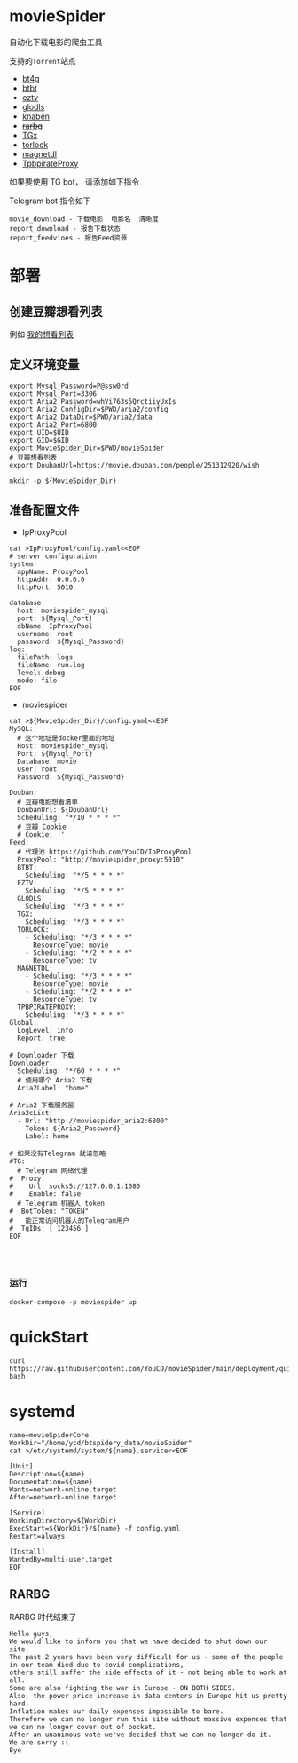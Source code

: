 # movieSpider
  
 自动化下载电影的爬虫工具

支持的`Torrent`站点
* [bt4g](https://bt4g.org)
* [btbt](https://www.btbtt12.com/)
* [eztv](https://eztv.re)
* [glodls](https://glodls.to)
* [knaben](https://rss.knaben.eu)
* ~~[rarbg](http://rarbg.to/)~~
* [TGx](https://tgx.rs)
* [torlock](https://www.torlock.com)
* [magnetdl](https://www.magnetdl.com)
* [TpbpirateProxy](https://thepiratebay.party/rss//top100/200)

如果要使用 TG bot， 请添加如下指令

Telegram bot 指令如下

```shell
movie_download - 下载电影  电影名  清晰度
report_download - 报告下载状态
report_feedvioes - 报告Feed资源
```

# 部署




## 创建豆瓣想看列表

例如 [我的想看列表](https://movie.douban.com/people/251312920/wish)


## 定义环境变量
```api
export Mysql_Password=P@ssw0rd
export Mysql_Port=3306
export Aria2_Password=whVi763s5QrctiiyUxIs
export Aria2_ConfigDir=$PWD/aria2/config
export Aria2_DataDir=$PWD/aria2/data
export Aria2_Port=6800
export UID=$UID
export GID=$GID
export MovieSpider_Dir=$PWD/movieSpider
# 豆瓣想看列表
export DoubanUrl=https://movie.douban.com/people/251312920/wish

mkdir -p ${MovieSpider_Dir}

```


## 准备配置文件
* IpProxyPool
```
cat >IpProxyPool/config.yaml<<EOF
# server configuration
system:
  appName: ProxyPool
  httpAddr: 0.0.0.0
  httpPort: 5010

database:
  host: moviespider_mysql
  port: ${Mysql_Port}
  dbName: IpProxyPool
  username: root
  password: ${Mysql_Password}
log:
  filePath: logs
  fileName: run.log
  level: debug
  mode: file
EOF

```



* moviespider

```shell
cat >${MovieSpider_Dir}/config.yaml<<EOF
MySQL:
  # 这个地址是docker里面的地址
  Host: moviespider_mysql
  Port: ${Mysql_Port}
  Database: movie
  User: root
  Password: ${Mysql_Password}

Douban:
  # 豆瓣电影想看清单
  DoubanUrl: ${DoubanUrl}
  Scheduling: "*/10 * * * *"
  # 豆瓣 Cookie
  # Cookie: ''
Feed:
  # 代理池 https://github.com/YouCD/IpProxyPool
  ProxyPool: "http://moviespider_proxy:5010"
  BTBT:
    Scheduling: "*/5 * * * *"
  EZTV:
    Scheduling: "*/5 * * * *"
  GLODLS:
    Scheduling: "*/3 * * * *"
  TGX:
    Scheduling: "*/3 * * * *"
  TORLOCK:
    - Scheduling: "*/3 * * * *"
      ResourceType: movie
    - Scheduling: "*/2 * * * *"
      ResourceType: tv
  MAGNETDL:
    - Scheduling: "*/3 * * * *"
      ResourceType: movie
    - Scheduling: "*/2 * * * *"
      ResourceType: tv
  TPBPIRATEPROXY:
    Scheduling: "*/3 * * * *"
Global:
  LogLevel: info
  Report: true

# Downloader 下载
Downloader:
  Scheduling: "*/60 * * * *"
  # 使用哪个 Aria2 下载
  Aria2Label: "home"

# Aria2 下载服务器
Aria2cList:
  - Url: "http://moviespider_aria2:6800"
    Token: ${Aria2_Password}
    Label: home

# 如果没有Telegram 就请忽略
#TG:
  # Telegram 网络代理
#  Proxy:
#    Url: socks5://127.0.0.1:1080
#    Enable: false
  # Telegram 机器人 token
#  BotToken: "TOKEN"
#   能正常访问机器人的Telegram用户
#  TgIDs: [ 123456 ]
EOF




```
### 运行

```shell
docker-compose -p moviespider up
```

# quickStart

```shell
curl https://raw.githubusercontent.com/YouCD/movieSpider/main/deployment/quickStart.sh| bash
```




# systemd
```shell
name=movieSpiderCore
WorkDir="/home/ycd/btspidery_data/movieSpider"
cat >/etc/systemd/system/${name}.service<<EOF

[Unit]
Description=${name}
Documentation=${name}
Wants=network-online.target
After=network-online.target

[Service]
WorkingDirectory=${WorkDir}
ExecStart=${WorkDir}/${name} -f config.yaml
Restart=always

[Install]
WantedBy=multi-user.target
EOF

```


## RARBG
 RARBG 时代结束了
```
Hello guys,
We would like to inform you that we have decided to shut down our site.
The past 2 years have been very difficult for us - some of the people in our team died due to covid complications,
others still suffer the side effects of it - not being able to work at all.
Some are also fighting the war in Europe - ON BOTH SIDES.
Also, the power price increase in data centers in Europe hit us pretty hard.
Inflation makes our daily expenses impossible to bare.
Therefore we can no longer run this site without massive expenses that we can no longer cover out of pocket.
After an unanimous vote we've decided that we can no longer do it.
We are sorry :(
Bye


```